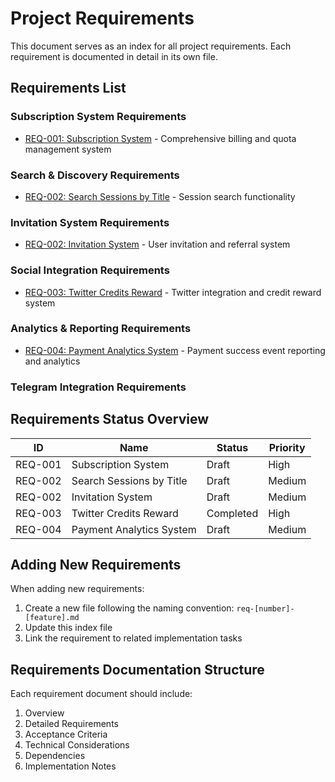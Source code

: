 # Project Requirements

This document serves as an index for all project requirements. Each requirement is documented in detail in its own file.

## Requirements List

### Subscription System Requirements
- [REQ-001: Subscription System](req-001-subscription-system.md) - Comprehensive billing and quota management system

### Search & Discovery Requirements
- [REQ-002: Search Sessions by Title](req-002-searchsessionsbytitle.md) - Session search functionality

### Invitation System Requirements  
- [REQ-002: Invitation System](req-002-invitation-system.md) - User invitation and referral system

### Social Integration Requirements
- [REQ-003: Twitter Credits Reward](req-003-twitter-credits-reward.md) - Twitter integration and credit reward system

### Analytics & Reporting Requirements
- [REQ-004: Payment Analytics System](req-004-payment-analytics-system.md) - Payment success event reporting and analytics

### Telegram Integration Requirements


## Requirements Status Overview

| ID | Name | Status | Priority |
|----|------|--------|----------|
| REQ-001 | Subscription System | Draft | High |
| REQ-002 | Search Sessions by Title | Draft | Medium |
| REQ-002 | Invitation System | Draft | Medium | 
| REQ-003 | Twitter Credits Reward | Completed | High |
| REQ-004 | Payment Analytics System | Draft | Medium |


## Adding New Requirements

When adding new requirements:
1. Create a new file following the naming convention: `req-[number]-[feature].md`
2. Update this index file
3. Link the requirement to related implementation tasks

## Requirements Documentation Structure

Each requirement document should include:
1. Overview
2. Detailed Requirements
3. Acceptance Criteria
4. Technical Considerations
5. Dependencies
6. Implementation Notes 
